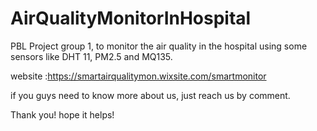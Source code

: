 # AirQualityMonitorInHospital
PBL Project group 1, to monitor the air quality in the hospital using some sensors like DHT 11, PM2.5 and MQ135.

website :https://smartairqualitymon.wixsite.com/smartmonitor 

if you guys need to know more about us, just reach us by comment.

Thank you! hope it helps!
